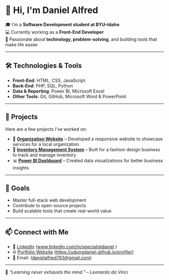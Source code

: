 # 👋 Hi, I'm Daniel Alfred

🎓 I’m a **Software Development student at BYU–Idaho**  
💻 Currently working as a **Front-End Developer**  
🌱 Passionate about **technology, problem-solving**, and building tools that make life easier

---

## 🛠️ Technologies & Tools

- **Front-End**: HTML, CSS, JavaScript
- **Back-End**: PHP, SQL, Python
- **Data & Reporting**: Power BI, Microsoft Excel
- **Other Tools**: Git, GitHub, Microsoft Word & PowerPoint

---

## 💼 Projects

Here are a few projects I've worked on:

- 🔗 **[Organization Website](#)** – Developed a responsive website to showcase services for a local organization
- 🧾 **[Inventory Management System](#)** – Built for a fashion design business to track and manage inventory
- 📊 **[Power BI Dashboard](#)** – Created data visualizations for better business insights

> 

---

## 🚀 Goals

- Master full-stack web development  
- Contribute to open-source projects  
- Build scalable tools that create real-world value

---

## 📫 Connect with Me

- 🔗 [LinkedIn](#) (www.linkedin.com/in/specialistdaniel ) 
- 🌐 [Portfolio Website](#) (https://udungdaniel.github.io/profile/)
- 📧 Email: (danielalfred783@gmail.com)

---

🧠 *“Learning never exhausts the mind.” – Leonardo da Vinci*

